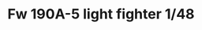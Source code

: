 ---
title: "Fw 190A-5 light fighter 1/48"
price: 3450.00 
desc: "PROFIPACK, Fw 190A-5 light fighter 1/48, razmera: 1/48"
img_path: "/assets/img/82143.jpg"
brand: AMMO
available: true
special_offer: false
new: false
soon: false
cat: "Plasticne-Makete"
subcat: "PM-EDUARD"
subsubcat: ""
---